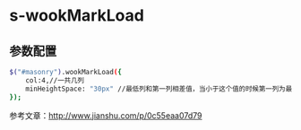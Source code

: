 # s-wookMarkLoad
## 参数配置
``` bash
$("#masonry").wookMarkLoad({
    col:4,//一共几列
    minHeightSpace: "30px" //最低列和第一列相差值，当小于这个值的时候第一列为最小值
});
```
参考文章：http://www.jianshu.com/p/0c55eaa07d79 

